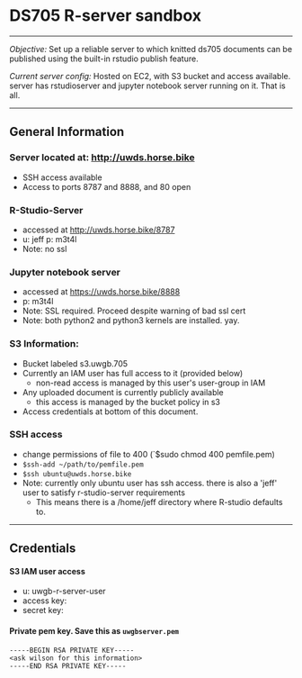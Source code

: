 # DS705 R-server sandbox

-------

*Objective:* Set up a reliable server to which knitted ds705 documents can be
published using the built-in rstudio publish feature. 

*Current server config:* Hosted on EC2, with S3 bucket and access available.
server has rstudioserver and jupyter notebook server running on it.  That is
all. 

-------

## General Information

### Server located at: http://uwds.horse.bike
  - SSH access available
  - Access to ports 8787 and 8888, and 80 open

### R-Studio-Server
  - accessed at http://uwds.horse.bike/8787
  - u: jeff p: m3t4l
  - Note: no ssl 

### Jupyter notebook server
  - accessed at https://uwds.horse.bike/8888
  - p: m3t4l
  - Note: SSL required.  Proceed despite warning of bad ssl cert
  - Note: both python2 and python3 kernels are installed. yay. 


### S3 Information: 
  - Bucket labeled s3.uwgb.705
  - Currently an IAM user has full access to it (provided below)
      - non-read access is managed by this user's user-group in IAM
  - Any uploaded document is currently publicly available 
      - this access is managed by the bucket policy in s3
  - Access credentials at bottom of this document. 

### SSH access
  - change permissions of file to 400 (`$sudo chmod 400 pemfile.pem)
  - `$ssh-add ~/path/to/pemfile.pem`
  - `$ssh ubuntu@uwds.horse.bike`
  - Note: currently only ubuntu user has ssh access. there is also a 'jeff' user to satisfy r-studio-server requirements 
      - This means there is a /home/jeff directory where R-studio defaults to. 

------

## Credentials 

#### S3 IAM user access

  - u: uwgb-r-server-user
  - access key: <Ask wilson for this information> 
  - secret key: <Ask wilson for this information>


#### Private pem key. Save this as `uwgbserver.pem`
  ```
 -----BEGIN RSA PRIVATE KEY-----
 <ask wilson for this information>
-----END RSA PRIVATE KEY-----

  ```
